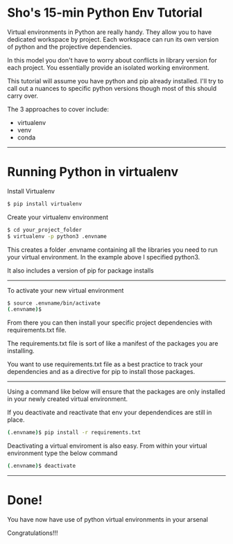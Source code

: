 # Sho's 15-min Python Env Tutorial

Virtual environments in Python are really handy. They allow you to have dedicated workspace by project. Each workspace can run its own version of python and the projective dependencies.

In this model you don't have to worry about conflicts in library version for each project. You essentially provide an isolated working environment.

This tutorial will assume you have python and pip already installed. I'll try to call out a nuances to specific python versions though most of this should carry over.

The 3 approaches to cover include:
- virtualenv
- venv
- conda

---

# Running Python in virtualenv

Install Virtualenv

```bash
$ pip install virtualenv
```

Create your virtualenv environment

```bash
$ cd your_project_folder
$ virtualenv -p python3 .envname
```

This creates a folder .envname containing all the libraries you need to run your virtual environment. In the example above I specified python3. 

It also includes a version of pip for package installs

---

To activate your new virtual environment

```bash
$ source .envname/bin/activate
(.envname)$
```
From there you can then install your specific project dependencies with requirements.txt file. 

The requirements.txt file is sort of like a manifest of the packages you are installing.

You want to use requirements.txt file as a best practice to track your dependencies and as a directive for pip to install those packages.

---

Using a command like below will ensure that the packages are only installed in your newly created virtual environment. 

If you deactivate and reactivate that env your dependendices are still in place.

```bash
(.envname)$ pip install -r requirements.txt
```

Deactivating a virtual enviroment is also easy. From within your virtual environment type the below command

```bash
(.envname)$ deactivate
```

---

# Done!

You have now have use of python virtual environments in your arsenal

Congratulations!!!
